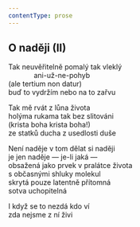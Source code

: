```yaml
---
contentType: prose
---
```


## O naději (II)

Tak neuvěřitelně pomalý tak vleklý  
             ani-už-ne-pohyb  
(ale tertium non datur)  
buď to vydržím nebo na to zařvu

Tak mě rvát z lůna života  
holýma rukama tak bez slitováni  
(krista boha krista boha!)  
ze statků ducha z usedlosti duše

Není naděje v tom dělat si naději  
je jen naděje — je-li jaká —  
obsažená jako prvek v pralátce života  
s občasnými shluky molekul  
skrytá pouze latentně přítomná  
sotva uchopitelná

I když se to nezdá kdo ví  
zda nejsme z ní živi
